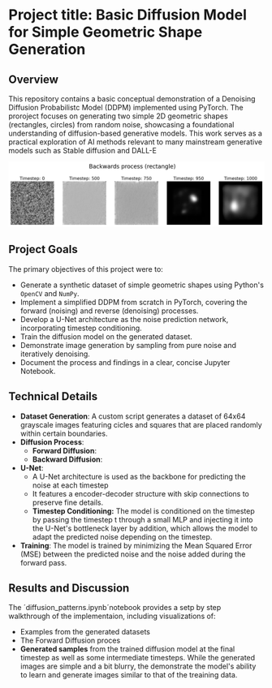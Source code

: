 # Project title: Basic Diffusion Model for Simple Geometric Shape Generation

## Overview
This repository contains a basic conceptual demonstration of a Denoising Diffusion Probabilistc Model (DDPM) implemented using PyTorch. The proroject focuses on generating two simple 2D geometric shapes (rectangles, circles)  from random noise, showcasing a foundational understanding of diffusion-based generative models. This work serves as a practical exploration of AI methods relevant to many mainstream generative models such as Stable diffusion and DALL-E

![Visualization of the backwards process](backwards_process.png "Backwards process")
## Project Goals
The primary objectives of this project were to:

* Generate a synthetic dataset of simple geometric shapes using Python's `OpenCV` and `NumPy`.
* Implement a simplified DDPM from scratch in PyTorch, covering the forward (noising) and reverse (denoising) processes.
* Develop a U-Net architecture as the noise prediction network, incorporating timestep conditioning.
* Train the diffusion model on the generated dataset.
* Demonstrate image generation by sampling from pure noise and iteratively denoising.
* Document the process and findings in a clear, concise Jupyter Notebook.

## Technical Details
* **Dataset Generation**: A custom script generates a dataset of 64x64 grayscale images featuring cicles and squares that are placed randomly within certain boundaries. 
* **Diffusion Process**:
    * **Forward Diffusion**:
    * **Backward Diffusion**:
* **U-Net**:
    * A U-Net architecture is used as the backbone for predicting the noise at each timestep
    * It features a encoder-decoder structure with skip connections to preserve fine details.
    * **Timestep Conditioning:** The model is conditioned on the timestep by passing the timestep t through a small MLP and injecting it into the U-Net's bottleneck layer by addition, which allows the model to adapt the predicted noise depending on the timestep.
* **Training**: The model is trained by minimizing the Mean Squared Error (MSE) between the predicted noise and the noise added during the forward pass.

## Results and Discussion
The ´diffusion_patterns.ipynb´notebook provides a setp by step walkthrough of the implementaion, including visualizations of:
* Examples from the generated datasets
* The Forward Diffusion proces
* **Generated samples** from the trained diffusion model at the final timestep as well as some intermediate timesteps. While the generated images are simple and a bit blurry, the demonstrate the model's ability to learn and generate images similar to that of the treaining data.
